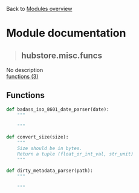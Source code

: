 Back to [Modules overview](https://github.com/pyrustic/hubstore/blob/master/docs/modules/README.md)
  
# Module documentation
>## hubstore.misc.funcs
No description
<br>
[functions (3)](https://github.com/pyrustic/hubstore/blob/master/docs/modules/content/hubstore.misc.funcs/functions.md)


## Functions
```python
def badass_iso_8601_date_parser(date):
    """
    
    """

```

```python
def convert_size(size):
    """
    Size should be in bytes.
    Return a tuple (float_or_int_val, str_unit) 
    """

```

```python
def dirty_metadata_parser(path):
    """
    
    """

```

